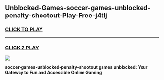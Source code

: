 
## Unblocked-Games-soccer-games-unblocked-penalty-shootout-Play-Free-j4tlj
<h3>
<a href="https://premium76.site?title=soccer-games-unblocked-penalty-shootout&ref=21A">CLICK TO PLAY</a></h3>
<hr>

<h3>
<a href="https://premium76.site?title=soccer-games-unblocked-penalty-shootout&ref=21A">CLICK 2 PLAY</a>
  
</h3>

<a href="https://premium76.site?title=soccer-games-unblocked-penalty-shootout&ref=21A"><img src="https://clearcache.store/games.png"></a>


**soccer-games-unblocked-penalty-shootout games unblocked: Your Gateway to Fun and Accessible Online Gaming**
